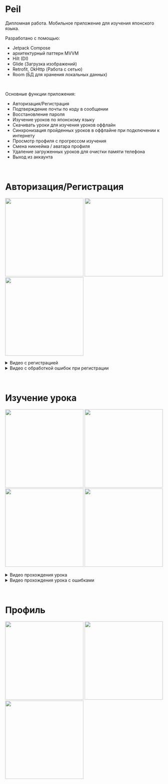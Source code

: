 # Peil
Дипломная работа. Мобильное приложение для изучения японского языка.

Разработано с помощью:
- Jetpack Compose
- архитектурный паттерн MVVM
- Hilt (DI)
- Glide (Загрузка изображений)
- Retrofit, OkHttp (Работа с сетью)
- Room (БД для хранения локальных данных)
<br>

Основные функции приложения:
- Авторизация/Регистрация
- Подтверждение почты по коду в сообщении
- Восстановление пароля
- Изучение уроков по японскому языку
- Скачивать уроки для изучения уроков оффлайн
- Синхронизация пройденных уроков в оффлайне при подключении к интернету
- Просмотр профиля с прогрессом изучения
- Смена никнейма / аватара профиля
- Удаление загруженных уроков для очистки памяти телефона
- Выход из аккаунта
<br>

# Авторизация/Регистрация
<p>
  <img src="https://github.com/NymiKo/LearningJapanese/assets/37593124/4a4ba207-652d-46f7-b2c2-4f77fbd1dead" width="250">
  <img src="https://github.com/NymiKo/LearningJapanese/assets/37593124/5de3a0fe-a597-4f4a-84fd-6e9bfc8497a0" width="250">
  <img src="https://github.com/NymiKo/LearningJapanese/assets/37593124/7768b49e-b2b8-4c5f-87d6-ce7ef38bca1a" width="250">
  <details>
    <summary>Видео с регистрацией</summary>
    <div align="center"><video src="https://github.com/NymiKo/LearningJapanese/assets/37593124/c97f7b42-ab8d-40f0-b266-6a8c7b1f788a" width="250"/></div>
  </details>
  <details>
    <summary>Видео с обработкой ошибок при регистрации</summary>
    <div align="center"><video src="https://github.com/NymiKo/LearningJapanese/assets/37593124/b71498a4-6bc0-43f4-9b4a-160932d3c298" width="250"/></div>
  </details>
</p>
<br>

# Изучение урока
<p>
  <img src="https://github.com/NymiKo/LearningJapanese/assets/37593124/4307189d-294b-4bc7-af95-0f9121589499" width="250">
  <img src="https://github.com/NymiKo/LearningJapanese/assets/37593124/17864666-8df8-47dc-bf24-252f772a8ba6" width="250">
  <img src="https://github.com/NymiKo/LearningJapanese/assets/37593124/4bda238a-0d62-4525-982a-0011b2a03b94" width="250">
  <img src="https://github.com/NymiKo/LearningJapanese/assets/37593124/06a3e069-9957-4dd5-9604-8cc2d3478575" width="250">
  <details>
    <summary>Видео прохождения урока</summary>
    <div align="center"><video src="https://github.com/NymiKo/LearningJapanese/assets/37593124/07fff65a-5c68-4b49-be61-bf957aecf4b0" width="250"/></div>
  </details>
  <details>
    <summary>Видео прохождения урока с ошибками</summary>
    <div align="center"><video src="https://github.com/NymiKo/LearningJapanese/assets/37593124/fa2370cc-9004-4c01-be8c-44b9ee538fb2" width="250"/></div>
  </details>
</p>
<br>

# Профиль
<p>
  <img src="https://github.com/NymiKo/LearningJapanese/assets/37593124/f6eb9c9f-0938-404f-8ed1-af668f0b507e" width="250">
  <img src="https://github.com/NymiKo/LearningJapanese/assets/37593124/74e9759e-ef20-4160-89ae-63dc986517f1" width="250">
  <img src="https://github.com/NymiKo/LearningJapanese/assets/37593124/a9f2a4cb-9cfa-4062-a2c8-7fe25aea2e97" width="250">
</p>
